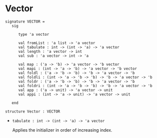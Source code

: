 # Vector

    signature VECTOR =
       sig
    
          type 'a vector
    
          val fromList : 'a list -> 'a vector
          val tabulate : int -> (int -> 'a) -> 'a vector
          val length : 'a vector -> int
          val sub : 'a vector -> int -> 'a
    
          val map : ('a -> 'b) -> 'a vector -> 'b vector
          val mapi : (int -> 'a -> 'b) -> 'a vector -> 'b vector
          val foldl : ('a -> 'b -> 'b) -> 'b -> 'a vector -> 'b
          val foldli : (int -> 'a -> 'b -> 'b) -> 'b -> 'a vector -> 'b
          val foldr : ('a -> 'b -> 'b) -> 'b -> 'a vector -> 'b
          val foldri : (int -> 'a -> 'b -> 'b) -> 'b -> 'a vector -> 'b
          val app : ('a -> unit) -> 'a vector -> unit
          val appi : (int -> 'a -> unit) -> 'a vector -> unit
    
       end
    
    structure Vector : VECTOR

- `tabulate : int -> (int -> 'a) -> 'a vector`

  Applies the initializer in order of increasing index.
